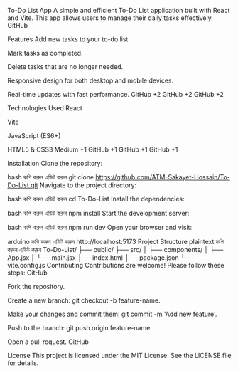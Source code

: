 To-Do List App
A simple and efficient To-Do List application built with React and Vite. This app allows users to manage their daily tasks effectively.
GitHub

Features
Add new tasks to your to-do list.

Mark tasks as completed.

Delete tasks that are no longer needed.

Responsive design for both desktop and mobile devices.

Real-time updates with fast performance.
GitHub
+2
GitHub
+2
GitHub
+2

Technologies Used
React

Vite

JavaScript (ES6+)

HTML5 & CSS3
Medium
+1
GitHub
+1
GitHub
+1
GitHub
+1

Installation
Clone the repository:

bash
কপি করুন
এডিট করুন
git clone https://github.com/ATM-Sakayet-Hossain/To-Do-List.git
Navigate to the project directory:

bash
কপি করুন
এডিট করুন
cd To-Do-List
Install the dependencies:

bash
কপি করুন
এডিট করুন
npm install
Start the development server:

bash
কপি করুন
এডিট করুন
npm run dev
Open your browser and visit:

arduino
কপি করুন
এডিট করুন
http://localhost:5173
Project Structure
plaintext
কপি করুন
এডিট করুন
To-Do-List/
├── public/
├── src/
│   ├── components/
│   ├── App.jsx
│   └── main.jsx
├── index.html
├── package.json
└── vite.config.js
Contributing
Contributions are welcome! Please follow these steps:
GitHub

Fork the repository.

Create a new branch: git checkout -b feature-name.

Make your changes and commit them: git commit -m 'Add new feature'.

Push to the branch: git push origin feature-name.

Open a pull request.
GitHub

License
This project is licensed under the MIT License. See the LICENSE file for details.
